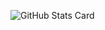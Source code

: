 ![GitHub Stats Card](https://github-readme-stats.vercel.app/api?username=Saisana299&show_icons=true&theme=dark)
